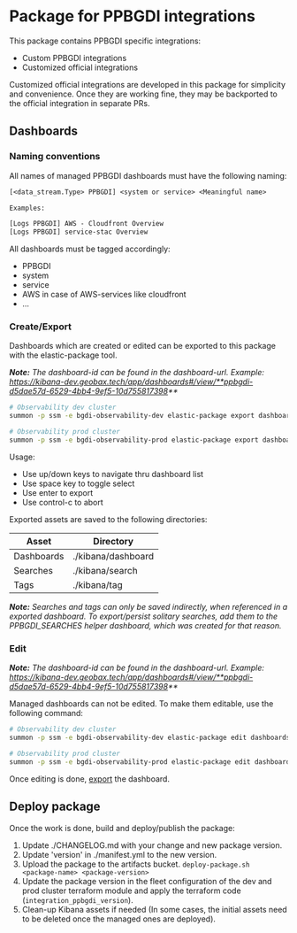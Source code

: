 # Package for PPBGDI integrations

This package contains PPBGDI specific integrations:

- Custom PPBGDI integrations
- Customized official integrations

Customized official integrations are developed in this package for simplicity and convenience.
Once they are working fine, they may be backported to the official integration in separate PRs.

## Dashboards

### Naming conventions

All names of managed PPBGDI dashboards must have the following naming:

```txt
[<data_stream.Type> PPBGDI] <system or service> <Meaningful name>

Examples:

[Logs PPBGDI] AWS - Cloudfront Overview
[Logs PPBGDI] service-stac Overview 
```

All dashboards must be tagged accordingly:

- PPBGDI
- system
- service
- AWS in case of AWS-services like cloudfront
- ...

### Create/Export

Dashboards which are created or edited can be exported to this package with the elastic-package tool.

**_Note:_** _The dashboard-id can be found in the dashboard-url. Example: https://kibana-dev.geobax.tech/app/dashboards#/view/**ppbgdi-d5dae57d-6529-4bb4-9ef5-10d755817398**_

```bash
# Observability dev cluster
summon -p ssm -e bgdi-observability-dev elastic-package export dashboards --id <dashboard-id>

# Observability prod cluster
summon -p ssm -e bgdi-observability-prod elastic-package export dashboards --id <dashboard-id>

```

Usage:

- Use up/down keys to navigate thru dashboard list
- Use space key to toggle select
- Use enter to export
- Use control-c to abort

Exported assets are saved to the following directories:

| Asset       | Directory           |
|-------------|---------------------|
| Dashboards  | ./kibana/dashboard  |
| Searches    | ./kibana/search     |
| Tags        | ./kibana/tag        |

**_Note:_** _Searches and tags can only be saved indirectly, when referenced in a exported dashboard.
To export/persist solitary searches, add them to the PPBGDI_SEARCHES helper dashboard, which was created
for that reason._

### Edit

**_Note:_** _The dashboard-id can be found in the dashboard-url. Example: https://kibana-dev.geobax.tech/app/dashboards#/view/**ppbgdi-d5dae57d-6529-4bb4-9ef5-10d755817398**_

Managed dashboards can not be edited. To make them editable, use the following command:

```bash
# Observability dev cluster
summon -p ssm -e bgdi-observability-dev elastic-package edit dashboards --id <dashboard-id>

# Observability prod cluster
summon -p ssm -e bgdi-observability-prod elastic-package edit dashboards --id <dashboard-id>

```

Once editing is done, [export](#createexport) the dashboard.

## Deploy package

Once the work is done, build and deploy/publish the package:

1. Update ./CHANGELOG.md with your change and new package version.
2. Update 'version' in ./manifest.yml to the new version.
3. Upload the package to the artifacts bucket. `deploy-package.sh <package-name> <package-version>`
4. Update the package version in the fleet configuration of the dev and prod cluster terraform module and apply the terraform code (`integration_ppbgdi_version`).
5. Clean-up Kibana assets if needed (In some cases, the initial assets need to be deleted once the managed ones are deployed).
